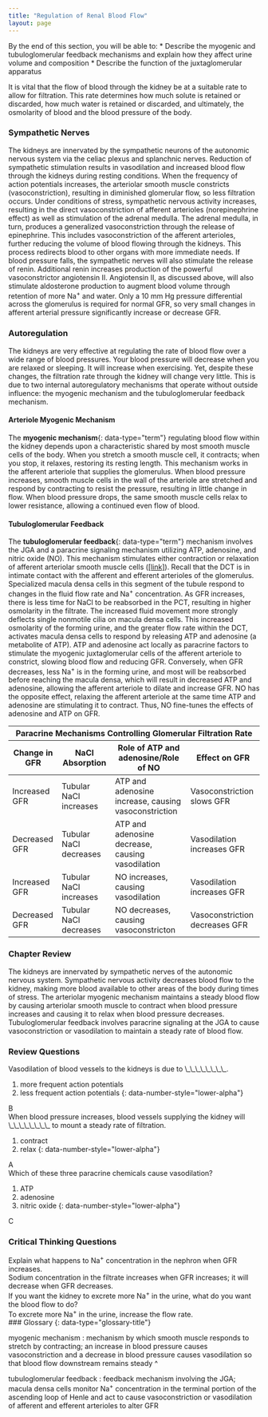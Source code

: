 ```yaml
---
title: "Regulation of Renal Blood Flow"
layout: page
---
```



<div data-type="abstract" markdown="1">
By the end of this section, you will be able to:
* Describe the myogenic and tubuloglomerular feedback mechanisms and explain how they affect urine volume and composition
* Describe the function of the juxtaglomerular apparatus

</div>

It is vital that the flow of blood through the kidney be at a suitable rate to allow for filtration. This rate determines how much solute is retained or discarded, how much water is retained or discarded, and ultimately, the osmolarity of blood and the blood pressure of the body.

### Sympathetic Nerves

The kidneys are innervated by the sympathetic neurons of the autonomic nervous system via the celiac plexus and splanchnic nerves. Reduction of sympathetic stimulation results in vasodilation and increased blood flow through the kidneys during resting conditions. When the frequency of action potentials increases, the arteriolar smooth muscle constricts (vasoconstriction), resulting in diminished glomerular flow, so less filtration occurs. Under conditions of stress, sympathetic nervous activity increases, resulting in the direct vasoconstriction of afferent arterioles (norepinephrine effect) as well as stimulation of the adrenal medulla. The adrenal medulla, in turn, produces a generalized vasoconstriction through the release of epinephrine. This includes vasoconstriction of the afferent arterioles, further reducing the volume of blood flowing through the kidneys. This process redirects blood to other organs with more immediate needs. If blood pressure falls, the sympathetic nerves will also stimulate the release of renin. Additional renin increases production of the powerful vasoconstrictor angiotensin II. Angiotensin II, as discussed above, will also stimulate aldosterone production to augment blood volume through retention of more Na<sup>+</sup> and water. Only a 10 mm Hg pressure differential across the glomerulus is required for normal GFR, so very small changes in afferent arterial pressure significantly increase or decrease GFR.

### Autoregulation

The kidneys are very effective at regulating the rate of blood flow over a wide range of blood pressures. Your blood pressure will decrease when you are relaxed or sleeping. It will increase when exercising. Yet, despite these changes, the filtration rate through the kidney will change very little. This is due to two internal autoregulatory mechanisms that operate without outside influence: the myogenic mechanism and the tubuloglomerular feedback mechanism.

#### Arteriole Myogenic Mechanism

The **myogenic mechanism**{: data-type="term"} regulating blood flow within the kidney depends upon a characteristic shared by most smooth muscle cells of the body. When you stretch a smooth muscle cell, it contracts; when you stop, it relaxes, restoring its resting length. This mechanism works in the afferent arteriole that supplies the glomerulus. When blood pressure increases, smooth muscle cells in the wall of the arteriole are stretched and respond by contracting to resist the pressure, resulting in little change in flow. When blood pressure drops, the same smooth muscle cells relax to lower resistance, allowing a continued even flow of blood.

#### Tubuloglomerular Feedback

The **tubuloglomerular feedback**{: data-type="term"} mechanism involves the JGA and a paracrine signaling mechanism utilizing ATP, adenosine, and nitric oxide (NO). This mechanism stimulates either contraction or relaxation of afferent arteriolar smooth muscle cells ([\[link\]](#tbl-ch26_08)). Recall that the DCT is in intimate contact with the afferent and efferent arterioles of the glomerulus. Specialized macula densa cells in this segment of the tubule respond to changes in the fluid flow rate and Na<sup>+</sup> concentration. As GFR increases, there is less time for NaCl to be reabsorbed in the PCT, resulting in higher osmolarity in the filtrate. The increased fluid movement more strongly deflects single nonmotile cilia on macula densa cells. This increased osmolarity of the forming urine, and the greater flow rate within the DCT, activates macula densa cells to respond by releasing ATP and adenosine (a metabolite of ATP). ATP and adenosine act locally as paracrine factors to stimulate the myogenic juxtaglomerular cells of the afferent arteriole to constrict, slowing blood flow and reducing GFR. Conversely, when GFR decreases, less Na<sup>+</sup> is in the forming urine, and most will be reabsorbed before reaching the macula densa, which will result in decreased ATP and adenosine, allowing the afferent arteriole to dilate and increase GFR. NO has the opposite effect, relaxing the afferent arteriole at the same time ATP and adenosine are stimulating it to contract. Thus, NO fine-tunes the effects of adenosine and ATP on GFR.

<table id="tbl-ch26_08" summary=""><thead>
<tr>
<th colspan="4">Paracrine Mechanisms Controlling Glomerular Filtration Rate</th>
</tr>
<tr>
<th data-align="center">Change in GFR</th>
<th data-align="center">NaCl Absorption</th>
<th data-align="center">Role of ATP and adenosine/Role of NO</th>
<th data-align="center">Effect on GFR</th>
</tr>
</thead><tbody>
<tr>
<td>Increased GFR</td>
<td>Tubular NaCl increases</td>
<td>ATP and adenosine increase, causing vasoconstriction</td>
<td>Vasoconstriction slows GFR</td>
</tr>
<tr>
<td>Decreased GFR</td>
<td>Tubular NaCl decreases</td>
<td>ATP and adenosine decrease, causing vasodilation</td>
<td>Vasodilation increases GFR</td>
</tr>
<tr>
<td>Increased GFR</td>
<td>Tubular NaCl increases</td>
<td>NO increases, causing vasodilation</td>
<td>Vasodilation increases GFR</td>
</tr>
<tr>
<td>Decreased GFR</td>
<td>Tubular NaCl decreases</td> 
<td>NO decreases, causing vasoconstricton</td>
<td>Vasoconstriction decreases GFR</td>
</tr>
</tbody></table>

### Chapter Review

The kidneys are innervated by sympathetic nerves of the autonomic nervous system. Sympathetic nervous activity decreases blood flow to the kidney, making more blood available to other areas of the body during times of stress. The arteriolar myogenic mechanism maintains a steady blood flow by causing arteriolar smooth muscle to contract when blood pressure increases and causing it to relax when blood pressure decreases. Tubuloglomerular feedback involves paracrine signaling at the JGA to cause vasoconstriction or vasodilation to maintain a steady rate of blood flow.

### Review Questions

<div data-type="exercise">
<div data-type="problem" markdown="1">
Vasodilation of blood vessels to the kidneys is due to \_\_\_\_\_\_\_\_.

1.  more frequent action potentials
2.  less frequent action potentials
{: data-number-style="lower-alpha"}

</div>
<div data-type="solution" markdown="1">
B

</div>
</div>

<div data-type="exercise">
<div data-type="problem" markdown="1">
When blood pressure increases, blood vessels supplying the kidney will \_\_\_\_\_\_\_\_ to mount a steady rate of filtration.

1.  contract
2.  relax
{: data-number-style="lower-alpha"}

</div>
<div data-type="solution" markdown="1">
A

</div>
</div>

<div data-type="exercise">
<div data-type="problem" markdown="1">
Which of these three paracrine chemicals cause vasodilation?

1.  ATP
2.  adenosine
3.  nitric oxide
{: data-number-style="lower-alpha"}

</div>
<div data-type="solution" markdown="1">
C

</div>
</div>

### Critical Thinking Questions

<div data-type="exercise">
<div data-type="problem" markdown="1">
Explain what happens to Na<sup>+</sup> concentration in the nephron when GFR increases.

</div>
<div data-type="solution" markdown="1">
Sodium concentration in the filtrate increases when GFR increases; it will decrease when GFR decreases.

</div>
</div>

<div data-type="exercise">
<div data-type="problem" markdown="1">
If you want the kidney to excrete more Na<sup>+</sup> in the urine, what do you want the blood flow to do?

</div>
<div data-type="solution" markdown="1">
To excrete more Na<sup>+</sup> in the urine, increase the flow rate.

</div>
</div>

<div data-type="glossary" markdown="1">
### Glossary
{: data-type="glossary-title"}

myogenic mechanism
: mechanism by which smooth muscle responds to stretch by contracting; an increase in blood pressure causes vasoconstriction and a decrease in blood pressure causes vasodilation so that blood flow downstream remains steady
^

tubuloglomerular feedback
: feedback mechanism involving the JGA; macula densa cells monitor Na<sup>+</sup> concentration in the terminal portion of the ascending loop of Henle and act to cause vasoconstriction or vasodilation of afferent and efferent arterioles to alter GFR

</div>

